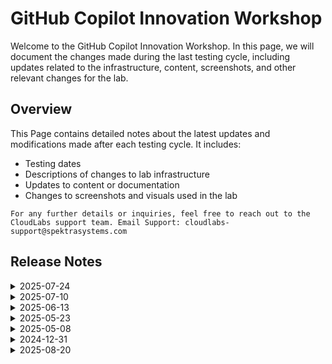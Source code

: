 # GitHub Copilot Innovation Workshop

Welcome to the GitHub Copilot Innovation Workshop. In this page, we will document the changes made during the last testing cycle, including updates related to the infrastructure, content, screenshots, and other relevant changes for the lab.

## Overview

This Page contains detailed notes about the latest updates and modifications made after each testing cycle. It includes:

- Testing dates
- Descriptions of changes to lab infrastructure
- Updates to content or documentation
- Changes to screenshots and visuals used in the lab

`For any further details or inquiries, feel free to reach out to the CloudLabs support team. Email Support: cloudlabs-support@spektrasystems.com`

## Release Notes

 <details>
  <summary>2025-07-24</summary>

## Infrastructure Changes

  N/A

## Content Changes

 N/A 

## Screenshot Updates

- **Minor updates**: 

    - **Updated UI Screenshots**: Updated screenshots which were unclear with new,
    - **Instruction Refinements**: Fixed a few numbering, rendering issues and added clear instructions. 

## Testing Notes

- **Testing Date**: 2025-07-24

---
</details>

 <details>
  <summary>2025-07-10</summary>

## Infrastructure Changes

  N/A

## Content Changes

 - * Exercise 7 Task 2 has been restructured into two distinct tasks for improved clarity and flow.


## Screenshot Updates

- **Minor updates**: 

    - **Updated UI Screenshots**: Replaced screenshots to match the latest user interface, and some of the screenshots were not clear; updated with new ones. 
    - **Additional Notes**:  Added guidance on how to access Copilot suggestions in VS Code if they don’t appear automatically. 

## Testing Notes

- **Testing Date**: 2025-07-08

---
</details>


 <details>
  <summary>2025-06-13</summary>

## Infrastructure Changes

  N/A

## Content Changes

 N/A

## Screenshot Updates

- **Minor updates**: 

    - **Updated UI Screenshots**: Replaced screenshots to match the latest user interface.
    - **Additional Notes**: Included notes for closing pop-ups and other relevant prompts where necessary.
    - **Instruction Refinements**: Revised certain instructions for consistency with the updated visuals, and corrected numbering and rendering issues.

## Testing Notes

- **Testing Date**: 2025-06-13

---
</details>

<details>
  <summary>2025-05-23</summary>
    
## Testing Notes

- **Testing Date**: 2025-05-23


---
</details>

<details>
  <summary>2025-05-08</summary>

- Major Updates

  - Implemented Single Sign-On (SSO) integration with Azure for the lab environment, enabling users to authenticate using their Azure credentials instead of external GitHub accounts. Also updated the lab guide wherever necessary to reflect the new SSO-based authentication process.

---
</details>

<details>
  <summary>2024-12-31</summary>

- Major Updates

  - **Exercise 2: Exploring AI-Driven Code Suggestions in JavaScript**  
    - Incorporated **GitHub Copilot** to generate and execute code for converting between **Celsius** and **Fahrenheit**, using **Java**.  

  - **Exercise 3: Exploring Python with GitHub Copilot**  
    - Added steps to create a **simple calculator** using code generated by GitHub Copilot, executed in Python.  
    - Utilized GitHub Copilot tools to explore code variations for enhanced understanding.  

  - **Exercise 4: Generating ARM and Terraform Code with GitHub Copilot Chat**  
    - Included steps for generating and executing **ARM** and **Terraform** code for deploying an **Azure storage account**, created using GitHub Copilot.  

  - **Exercise 5: Code Refactoring with GitHub Copilot**  
    - Updated steps to refactor code using the `#selection` command.  
    - Added examples for evaluating GitHub Copilot's suggestions to choose between **if-else** and **switch statements**.  

  - **Exercise 8: GitHub Copilot for T-SQL and YAML Code [Optional]**  
    - Introduced **SQL Server Management Studio 20** to run queries generated by GitHub Copilot and review outputs.  
    - Added examples for generating and explaining **YAML file code** using GitHub Copilot.  

  - **Exercise 9: Documentation Generation with GitHub Copilot [Optional]**  
    - Added steps to create a **README file** with **mermaid diagrams** and reference links.  
    - Included commands for pushing all files to the repository as part of this exercise.  

- Minor Updates  

  - Updated the location of the **GitHub Copilot icon** to enable **Chat functionality** in the lab guide, aligning with new UI changes.  

---
</details>

<details>
  <summary>2025-08-20</summary>

## Release Date: 2025-08-20

### Summary of Changes

I have updated the screenshots and made minor content updates in Exercise 4 and Exercise 11 to improve clarity and consistency.

### Infrastructure Changes

N/A

### Content Changes

N/A

### Screenshot Updates

- **Minor updates**: 

    - **Updated UI Screenshots**: Replaced screenshots to match the latest user interface.
    - **Instruction Refinements**:Added clear instructions.
### Testing Notes

- **Testing Date**: 2025-08-20

### Testing Scope 

 Conducted end-to-end lab validation, ensured prerequisites were met, and updated content to reflect the latest UI changes.

---
</details>



